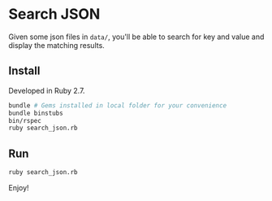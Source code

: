 # Search JSON

Given some json files in `data/`, you'll be able to search for key and value and display the matching results.

## Install

Developed in Ruby 2.7.

```bash
bundle # Gems installed in local folder for your convenience
bundle binstubs
bin/rspec
ruby search_json.rb
```

## Run

```bash
ruby search_json.rb
```

Enjoy!
